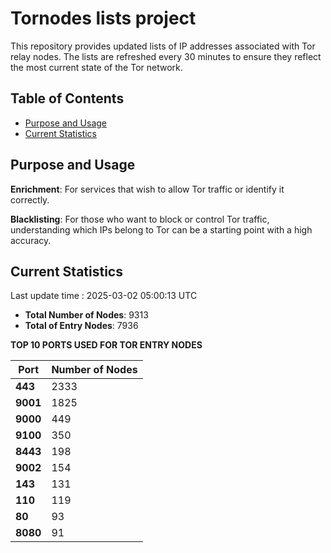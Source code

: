 # Tornodes lists project

This repository provides updated lists of IP addresses associated with Tor relay nodes. The lists are refreshed every 30 minutes to ensure they reflect the most current state of the Tor network.

## Table of Contents

- [Purpose and Usage](#purpose-and-usage)
- [Current Statistics](#current-statistics)


## Purpose and Usage

**Enrichment**: For services that wish to allow Tor traffic or identify it correctly.

**Blacklisting**: For those who want to block or control Tor traffic, understanding which IPs belong to Tor can be a starting point with a high accuracy.

## Current Statistics

Last update time : 2025-03-02 05:00:13 UTC

- **Total Number of Nodes**: 9313
- **Total of Entry Nodes**: 7936

**TOP 10 PORTS USED FOR TOR ENTRY NODES**

| **Port** | **Number of Nodes** |
|------|-----------------|
| **443**   | 2333  |
| **9001**   | 1825  |
| **9000**   | 449  |
| **9100**   | 350  |
| **8443**   | 198  |
| **9002**   | 154  |
| **143**   | 131  |
| **110**   | 119  |
| **80**   | 93  |
| **8080**   | 91  |

